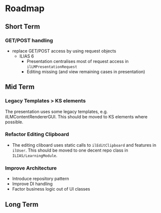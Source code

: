 # Roadmap

## Short Term

### GET/POST handling

- replace GET/POST access by using request objects
  - ILIAS 6
    - Presentation centralises most of request access in `ilLMPresentationRequest`
    - Editing missing (and view remaining cases in presentation)

## Mid Term

### Legacy Templates > KS elements

The presentation uses some legacy templates, e.g. ilLMContentRendererGUI. This should be moved to KS elements where possible.

### Refactor Editing Clipboard

- The editing cliboard uses static calls to `ilEditClipboard` and features in `ilUser`. This should be moved to one decent repo class in `ILIAS/LearningModule`.

### Improve Architecture

- Introduce repository pattern
- Improve DI handling
- Factor business logic out of UI classes

## Long Term

